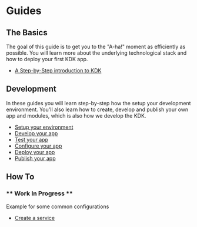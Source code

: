 # Guides

## The Basics

The goal of this guide is to get you to the "A-ha!" moment as efficiently as possible. You will learn more about the underlying technological stack and how to deploy your first KDK app.

* [A Step-by-Step introduction to KDK](./basics/introduction.md)

## Development

In these guides you will learn step-by-step how the setup your development environment. You'll also learn how to create, develop and publish your own app and modules, which is also how we develop the KDK.

* [Setup your environment](./development/setup.md)
* [Develop your app](./development/develop.md)
* [Test your app](./development/test.md)
* [Configure your app](./development/configure.md)
* [Deploy your app](./development/deploy.md)
* [Publish your app](./development/publish.md)


## How To

### ** Work In Progress **
Example for some common configurations

* [Create a service](./howTo/createService.md)